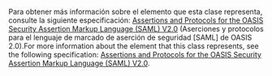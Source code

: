 <span data-ttu-id="27d11-101">Para obtener más información sobre el elemento que esta clase representa, consulte la siguiente especificación: [Assertions and Protocols for the OASIS Security Assertion Markup Language (SAML) V2.0](https://docs.oasis-open.org/security/saml/v2.0/saml-core-2.0-os.pdf) (Aserciones y protocolos para el lenguaje de marcado de aserción de seguridad [SAML] de OASIS 2.0).</span><span class="sxs-lookup"><span data-stu-id="27d11-101">For more information about the element that this class represents, see the following specification: [Assertions and Protocols for the OASIS Security Assertion Markup Language (SAML) V2.0](https://docs.oasis-open.org/security/saml/v2.0/saml-core-2.0-os.pdf).</span></span>
